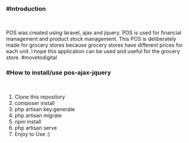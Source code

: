 <h3>#Introduction</h3><br>
<p>POS was created using laravel, ajax and jquery. POS is used for financial management and product stock management. This POS is deliberately made for grocery stores because grocery stores have different prices for each unit. I hope this application can be used and useful for the grocery store. #movetodigital</p>

<h3>#How to install/use pos-ajax-jquery</h3><br>

<ol>
    <li>Clone this repository</li>
    <li>composer install</li>
    <li>php artisan key:generate</li>
    <li>php artisan migrate</li>
    <li>npm install</li>
    <li>php artisan serve</li>
    <li>Enjoy to Use :)</li>
</ol>
